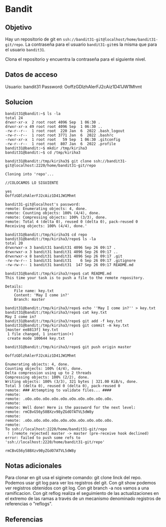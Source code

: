 # Bandit

## Objetivo
Hay un repositorio de git en `ssh://bandit31-git@localhost/home/bandit31-git/repo`. La contraseña para el usuario `bandit31-git`es la misma que para el usuario `bandit31`.

Clona el repositorio y encuentra la contraseña para el siguiente nivel.
## Datos de acceso
Usuario: bandit31
Password: OoffzGDlzhAlerFJ2cAiz1D41JW1Mhmt
## Solucion
```shell
bandit31@bandit:~$ ls -la
total 24
drwxr-xr-x  2 root root 4096 Sep  1 06:30 .
drwxr-xr-x 49 root root 4096 Sep  1 06:30 ..
-rw-r--r--  1 root root  220 Jan  6  2022 .bash_logout
-rw-r--r--  1 root root 3771 Jan  6  2022 .bashrc
-rwxr-xr-x  1 root root   59 Sep  1 06:30 .gitconfig
-rw-r--r--  1 root root  807 Jan  6  2022 .profile
bandit31@bandit:~$ mkdir /tmp/kiriha3
bandit31@bandit:~$ cd /tmp/kiriha3

bandit31@bandit:/tmp/kiriha3$ git clone ssh://bandit31-git@localhost:2220/home/bandit31-git/repo

Cloning into 'repo'...

//COLOCAMOS LO SIGUIENTE

yes
OoffzGDlzhAlerFJ2cAiz1D41JW1Mhmt

bandit31-git@localhost's password:
remote: Enumerating objects: 4, done.
remote: Counting objects: 100% (4/4), done.
remote: Compressing objects: 100% (3/3), done.
remote: Total 4 (delta 0), reused 0 (delta 0), pack-reused 0
Receiving objects: 100% (4/4), done.'

bandit31@bandit:/tmp/kiriha3$ cd repo
bandit31@bandit:/tmp/kiriha3/repo$ ls -la
total 20
drwxrwxr-x 3 bandit31 bandit31 4096 Sep 26 09:17 .
drwxrwxr-x 3 bandit31 bandit31 4096 Sep 26 09:17 ..
drwxrwxr-x 8 bandit31 bandit31 4096 Sep 26 09:17 .git
-rw-rw-r-- 1 bandit31 bandit31    6 Sep 26 09:17 .gitignore
-rw-rw-r-- 1 bandit31 bandit31  147 Sep 26 09:17 README.md

bandit31@bandit:/tmp/kiriha3/repo$ cat README.md
This time your task is to push a file to the remote repository.

Details:
    File name: key.txt
    Content: 'May I come in?'
    Branch: master

bandit31@bandit:/tmp/kiriha3/repo$ echo ''May I come in?'' > key.txt
bandit31@bandit:/tmp/kiriha3/repo$ cat key.txt
May I come in?
bandit31@bandit:/tmp/kiriha3/repo$ git add -f key.txt
bandit31@bandit:/tmp/kiriha3/repo$ git commit -m key.txt
[master ee8813f] key.txt
 1 file changed, 1 insertion(+)
 create mode 100644 key.txt

bandit31@bandit:/tmp/kiriha3/repo$ git push origin master

OoffzGDlzhAlerFJ2cAiz1D41JW1Mhmt

Enumerating objects: 4, done.
Counting objects: 100% (4/4), done.
Delta compression using up to 2 threads
Compressing objects: 100% (2/2), done.
Writing objects: 100% (3/3), 321 bytes | 321.00 KiB/s, done.
Total 3 (delta 0), reused 0 (delta 0), pack-reused 0
remote: ### Attempting to validate files... ####
remote:
remote: .oOo.oOo.oOo.oOo.oOo.oOo.oOo.oOo.oOo.oOo.
remote:
remote: Well done! Here is the password for the next level:
remote: rmCBvG56y58BXzv98yZGdO7ATVL5dW8y
remote:
remote: .oOo.oOo.oOo.oOo.oOo.oOo.oOo.oOo.oOo.oOo.
remote:
To ssh://localhost:2220/home/bandit31-git/repo
 ! [remote rejected] master -> master (pre-receive hook declined)
error: failed to push some refs to 'ssh://localhost:2220/home/bandit31-git/repo'

rmCBvG56y58BXzv98yZGdO7ATVL5dW8y
```
## Notas adicionales
Para clonar en git usa el siginete comando: git clone linck del repo. Podemos usar git log para ver los registros del git. Con git show podemos ver registros obtenidos con git log. Con git branch -a nos vamos a una ramificacion. Con git reflog realiza el seguimiento de las actualizaciones en el extremo de las ramas a través de un mecanismo denominado registros de referencias o "reflogs".
## Referencias


